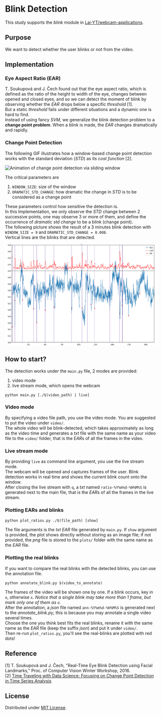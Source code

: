 # Blink Detection

This study supports the *blink* module in [Lai-YT/webcam-applications](https://github.com/Lai-YT/webcam-applications).

## Purpose

We want to detect whether the user blinks or not from the video.

## Implementation

### Eye Aspect Ratio (EAR)

T. Soukupová and J. Čech found out that the eye aspect ratio, which is defined
as the ratio of the height to width of the eye, changes between opened and
closed eyes, and so we can detect the moment of blink by observing whether the
*EAR* drops below a specific *threshold* [1]. \
But a static *threshold* fails under different situations and a dynamic one is
hard to find. \
Instead of using fancy *SVM*, we generalize the blink detection problem to a
**change point problem**. When a blink is made, the *EAR* changes dramatically and
rapidly.

### Change Point Detection

The following GIF illustrates how a window-based change point detection works
with the standard deviation (*STD*) as its *cost function* [2].

![Animation of change point detection via sliding window](https://www.iese.fraunhofer.de/blog/wp-content/uploads/2021/08/illustration_of_change_point_detectopn_via_sliding-window.gif)

The critical parameters are

1. `WINDOW_SIZE`: size of the window
1. `DRAMATIC_STD_CHANGE`: how dramatic the change in *STD* is to be considered
as a change point

These parameters control how sensitive the detection is. \
In this Implementation, we only observe the *STD* change between 2 successive
points, one may observe 3 or more of them, and define the occurrence of *dramatic std change* to be a blink (change point). \
The following picture shows the result of a 3 minutes blink detection with
`WINDOW_SIZE = 9` and `DRAMATIC_STD_CHANGE = 0.008`. \
Vertical lines are the blinks that are detected.

<img src="./blink_detection_with_change_point_detection.png" alt="blink detection with change point detection" width="700" height="335">

## How to start?

The detection works under the `main.py` file, 2 modes are provided:
1. video mode
2. live stream mode, which opens the webcam

```
python main.py [./$(video_path) | live]
```

### Video mode

By specifying a video file path, you use the video mode. You are suggested to put the video under `video/`. \
The whole video will be blink-detected, which takes approximately as long as the
video time and generates a *txt* file with the same name as your video file to the
`video/` folder, that is the *EAR*s of all the frames in the video.

### Live stream mode

By providing `live` as command line argument, you use the live stream mode. \
The webcam will be opened and captures frames of the user. Blink detection works
in real time and shows the current blink count onto the window. \
After closing the live stream with `q`, a *txt* named `ratio-%Y%m%d-%H%M%S` is generated next
to the main file, that is the *EAR*s of all the frames in the live stream.

### Plotting EARs and blinks

```
python plot_ratios.py ./$(file_path) [show]
```

The file arguments is the *txt* *EAR* file generated by `main.py`. If `show`
argument is provided, the plot shows directly without storing as an image file;
if not provided, the *png* file is stored to the `plots/` folder with the same
name as the *EAR* file.

### Plotting the real blinks

If you want to compare the real blinks with the detected blinks, you can use the
annotation file.

```
python annotate_blink.py $(video_to_annotate)
```

The frames of the video will be shown one by one. If a blink occurs, key in
`o`, otherwise `x`. *Notice that a single blink may take more than 1 frame, but
mark only one of them as `o`.* \
After the annotation, a *json* file named `ann-%Y%m%d-%H%M%S` is generated next
to the *annotate_blink.py*, this is because you may annotate a single video
several times. \
Choose the one you think best fits the real blinks, rename it with the same name
as the *EAR* file (keep the suffix *json*) and put it under `video/`. \
Then re-run `plot_ratios.py`, you'll see the real-blinks are plotted with red dots!

## Reference

[1] T. Soukupová and J. Čech, "Real-Time Eye Blink Detection using Facial Landmarks,"
Proc. of Computer Vision Winter Workshop, 2016. \
[2] [Time Traveling with Data Science: Focusing on Change Point Detection in Time Series Analysis](https://www.iese.fraunhofer.de/blog/change-point-detection/)

## License

Distributed under [MIT License](./LICENSE).
